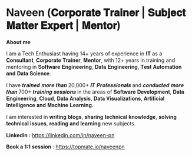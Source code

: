 # Naveen (𝐂𝐨𝐫𝐩𝐨𝐫𝐚𝐭𝐞 𝐓𝐫𝐚𝐢𝐧𝐞𝐫 | 𝐒𝐮𝐛𝐣𝐞𝐜𝐭 𝐌𝐚𝐭𝐭𝐞𝐫 𝐄𝐱𝐩𝐞𝐫𝐭 | 𝐌𝐞𝐧𝐭𝐨𝐫)

**About me** 

I am a Tech Enthusiast having 14+ years of experience in 𝐈𝐓 as a 𝐂𝐨𝐧𝐬𝐮𝐥𝐭𝐚𝐧𝐭, 𝐂𝐨𝐫𝐩𝐨𝐫𝐚𝐭𝐞 𝐓𝐫𝐚𝐢𝐧𝐞𝐫, 𝐌𝐞𝐧𝐭𝐨𝐫, with 12+ years in training and mentoring in 𝐒𝐨𝐟𝐭𝐰𝐚𝐫𝐞 𝐄𝐧𝐠𝐢𝐧𝐞𝐞𝐫𝐢𝐧𝐠, 𝐃𝐚𝐭𝐚 𝐄𝐧𝐠𝐢𝐧𝐞𝐞𝐫𝐢𝐧𝐠, 𝐓𝐞𝐬𝐭 𝐀𝐮𝐭𝐨𝐦𝐚𝐭𝐢𝐨𝐧 𝐚𝐧𝐝 𝐃𝐚𝐭𝐚 𝐒𝐜𝐢𝐞𝐧𝐜𝐞.

I have 𝒕𝒓𝒂𝒊𝒏𝒆𝒅 𝒎𝒐𝒓𝒆 𝒕𝒉𝒂𝒏 20,000+ 𝑰𝑻 𝑷𝒓𝒐𝒇𝒆𝒔𝒔𝒊𝒐𝒏𝒂𝒍𝒔 and 𝒄𝒐𝒏𝒅𝒖𝒄𝒕𝒆𝒅 𝒎𝒐𝒓𝒆 𝒕𝒉𝒂𝒏 700+ 𝒕𝒓𝒂𝒊𝒏𝒊𝒏𝒈 𝒔𝒆𝒔𝒔𝒊𝒐𝒏𝒔 in the areas of 𝐒𝐨𝐟𝐭𝐰𝐚𝐫𝐞 𝐃𝐞𝐯𝐞𝐥𝐨𝐩𝐦𝐞𝐧𝐭, 𝐃𝐚𝐭𝐚 𝐄𝐧𝐠𝐢𝐧𝐞𝐞𝐫𝐢𝐧𝐠, 𝐂𝐥𝐨𝐮𝐝, 𝐃𝐚𝐭𝐚 𝐀𝐧𝐚𝐥𝐲𝐬𝐢𝐬, 𝐃𝐚𝐭𝐚 𝐕𝐢𝐬𝐮𝐚𝐥𝐢𝐳𝐚𝐭𝐢𝐨𝐧𝐬, 𝐀𝐫𝐭𝐢𝐟𝐢𝐜𝐢𝐚𝐥 𝐈𝐧𝐭𝐞𝐥𝐥𝐢𝐠𝐞𝐧𝐜𝐞 𝐚𝐧𝐝 𝐌𝐚𝐜𝐡𝐢𝐧𝐞 𝐋𝐞𝐚𝐫𝐧𝐢𝐧𝐠.

I am interested in 𝐰𝐫𝐢𝐭𝐢𝐧𝐠 𝐛𝐥𝐨𝐠𝐬, 𝐬𝐡𝐚𝐫𝐢𝐧𝐠 𝐭𝐞𝐜𝐡𝐧𝐢𝐜𝐚𝐥 𝐤𝐧𝐨𝐰𝐥𝐞𝐝𝐠𝐞, 𝐬𝐨𝐥𝐯𝐢𝐧𝐠 𝐭𝐞𝐜𝐡𝐧𝐢𝐜𝐚𝐥 𝐢𝐬𝐬𝐮𝐞𝐬, 𝐫𝐞𝐚𝐝𝐢𝐧𝐠 𝐚𝐧𝐝 𝐥𝐞𝐚𝐫𝐧𝐢𝐧𝐠 new subjects.

**LinkedIn :** https://linkedin.com/in/naveen-pn

**Book a 1:1 session** : https://topmate.io/naveenpn
